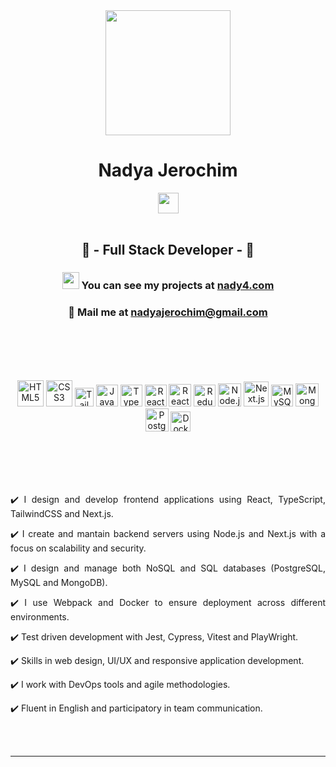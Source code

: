 <div class="text" align="center">
      <img src="https://pbs.twimg.com/media/FTSdc3KUYAAyDK2.jpg" width="200px">
      <h1>Nadya Jerochim</h1>
      <a href="https://www.linkedin.com/in/nady4/"><img src="https://img.shields.io/badge/LinkedIn-0077B5?style=for-the-badge&logo=linkedin&logoColor=white" height="33px"/></a>
      <br></br>
      <h2>💎 - Full Stack Developer - 💎</h2>
      <h3 align="center"><img src="https://user-images.githubusercontent.com/5679180/79618120-0daffb80-80be-11ea-819e-d2b0fa904d07.gif" width="27px">  You can see my projects at <a href="https://nady4.com/">nady4.com</a></h3>
      <h3 align="center">📩  Mail me at <a href="mailto:nadyajerochim@gmail.com">nadyajerochim@gmail.com</a></h3>
      <br></br>
      <br></br>
      <p align="center">
      <a href="https://www.w3.org/TR/html5/" title="HTML5"><img src="https://github.com/tomchen/stack-icons/blob/master/logos/html-5.svg" alt="HTML5" height="42px"></a>
      <a href="https://www.w3.org/TR/CSS/" title="CSS3"><img src="https://github.com/tomchen/stack-icons/blob/master/logos/css-3.svg" alt="CSS3" height="42px"></a>
      <a href="https://tailwindcss.com/" title="TailwindCSS"><img src="https://github.com/tomchen/stack-icons/blob/master/logos/tailwindcss-icon.svg" alt="TailwindCSS" height="30px"></a>
      <a href="https://developer.mozilla.org/en-US/docs/Web/JavaScript" title="JavaScript"><img src="https://github.com/tomchen/stack-icons/blob/master/logos/javascript.svg" alt="JavaScript" width="35px"></a>
      <a href="https://www.typescriptlang.org/" title="Typescript"><img src="https://raw.githubusercontent.com/tomchen/stack-icons/634d5c036a2a7ca0115c94ab2ce86c7e79e01e13/logos/typescript-icon.svg" alt="Typescript" height="35px"></a>
      <a href="https://reactjs.org/" title="React"><img src="https://raw.githubusercontent.com/tomchen/stack-icons/634d5c036a2a7ca0115c94ab2ce86c7e79e01e13/logos/react.svg" alt="React" height="35px"></a>
      <a href="https://tanstack.com/query/v3" title="React Query"><img src="https://miro.medium.com/v2/resize:fit:1200/1*elhu-42TzQEdsFjKDbQhhA.png" alt="React Query" height="36px"></a>
      <a href="https://www.reduxjs.org/" title="Redux"><img src="https://github.com/tomchen/stack-icons/blob/master/logos/redux.svg" alt="Redux" height="35px"></a>
      <a href="https://nodejs.org/" title="Node.js"><img src="https://raw.githubusercontent.com/tomchen/stack-icons/634d5c036a2a7ca0115c94ab2ce86c7e79e01e13/logos/nodejs-icon.svg" alt="Node.js" height="37px"></a>
      <a href="https://nextjs.org/" title="Next.js"><img src="https://cdn.worldvectorlogo.com/logos/next-js.svg" alt="Next.js" height="40px"></a>
      <a href="https://dev.mysql.com/" title="MySQL"><img src="https://raw.githubusercontent.com/tomchen/stack-icons/634d5c036a2a7ca0115c94ab2ce86c7e79e01e13/logos/mysql.svg" alt="MySQL" height="35px"></a>
      <a href="https://www.mongodb.org/" title="MongoDB"><img src="https://cdn.iconscout.com/icon/free/png-512/free-mongodb-4-1175139.png" alt="MongoDB" height="37px"></a>
      <a href="https://www.postgresql.org/" title="PostgreSQL"><img src="https://github.com/get-icon/geticon/blob/master/icons/postgresql.svg" alt="PostgreSQL" height="37px"></a>
      <a href="https://docker.com/" title="Docker"><img src="https://github.com/tomchen/stack-icons/blob/master/logos/docker-icon.svg" alt="Docker" height="32px"></a>
      </p>
      <br></br>
      <br></br>
      <p align="justify">✔️ I design and develop frontend applications using React, TypeScript, TailwindCSS and Next.js.</p>
      <p align="justify">✔️ I create and mantain backend servers using Node.js and Next.js with a focus on scalability and security.</p>
      <p align="justify">✔️ I design and manage both NoSQL and SQL databases (PostgreSQL, MySQL and MongoDB).</p>
      <p align="justify">✔️ I use Webpack and Docker to ensure deployment across different environments.</p>
      <p align="justify">✔️ Test driven development with Jest, Cypress, Vitest and PlayWright.</p>
      <p align="justify">✔️ Skills in web design, UI/UX and responsive application development.</p>
      <p align="justify">✔️ I work with DevOps tools and agile methodologies.</p>
      <p align="justify">✔️ Fluent in English and participatory in team communication.</p>
      <br></br>
      <hr>
</div>
